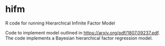 # hifm
R code for running Hierarchical Infinite Factor Model

Code to implement model outlined in https://arxiv.org/pdf/1807.09237.pdf. The code implements a Bayesian hierarchical factor regression model.
